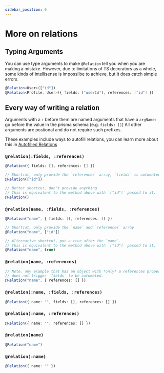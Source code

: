 ```yaml
---
sidebar_position: 0
---
```


# More on relations

## Typing Arguments

You can use type arguments to make `@Relation` tell you when you are making a mistake.
However, due to limitations of TS decorators as a whole, some kinds of intellisense is
impossilbe to achieve, but it does catch simple errors.

```ts title="Profile.ts"
@Relation<User>(["id"])
@Relation<Profile, User>({ fields: ["userId"], references: ["id"] })
```

## Every way of writing a relation

Arguments with a `:` before them are named arguments that have a `argName: ` go before the value in the prisma schema (e.g. `fields: []`)
All other arguments are postional and do not require such prefixes.

These examples include ways to autofill relations, you can learn more about this in [Autofilled Relations](./autofilled-relations)

### `@relation(:fields, :references)`

```ts
@Relation({ fields: [], references: [] })

// Shortcut, only provide the `references` array, `fields` is automated for you.
@Relation(["id"])

// Better shortcut, don't provide anything
// This is equivalent to the method above with `["id"]` passed to it.
@Relation()
```

### `@relation(name, :fields, :references)`

```ts
@Relation("name", { fields: [], references: [] })

// Shortcut, only provide the `name` and `references` array
@Relation("name", ["id"])

// Alternative shortcut, put a true after the `name`.
// This is equivalent to the method above with `["id"]` passed to it.
@Relation("name", true)
```

### `@relation(name, :references)`

```ts
// Note, any example that has an object with *only* a references property
// does not trigger `fields` to be automated.
@Relation("name", { references: [] })
```

### `@relation(:name, :fields, :references)`

```ts
@Relation({ name: "", fields: [], references: [] })
```

### `@relation(:name, :references)`

```ts
@Relation({ name: "", references: [] })
```

### `@relation(name)`

```ts
@Relation("name")
```

### `@relation(:name)`

```ts
@Relation({ name: "" })
```

